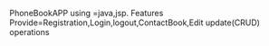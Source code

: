 PhoneBookAPP using =java,jsp.
Features Provide=Registration,Login,logout,ContactBook,Edit update(CRUD) operations
